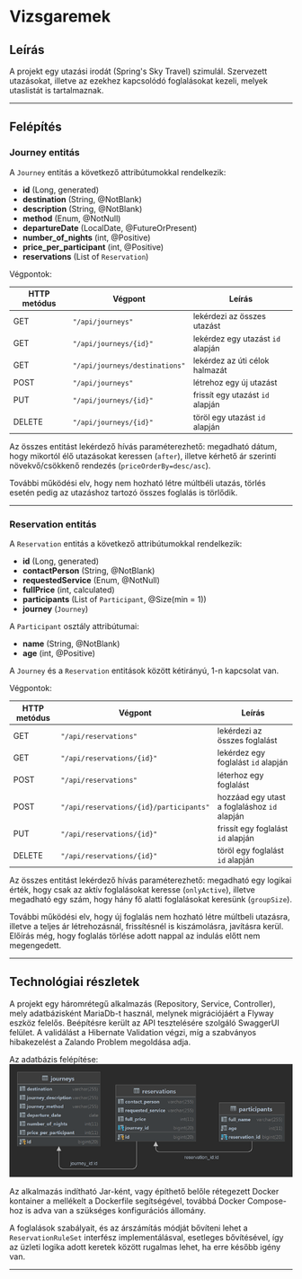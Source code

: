 # Vizsgaremek

## Leírás

A projekt egy utazási irodát (Spring's Sky Travel) szimulál. Szervezett utazásokat, illetve az ezekhez kapcsolódó
foglalásokat kezeli, melyek utaslistát is tartalmaznak.

---

## Felépítés

### Journey entitás

A `Journey` entitás a következő attribútumokkal rendelkezik:

* __id__ (Long, generated)
* __destination__ (String, @NotBlank)
* __description__ (String, @NotBlank)
* __method__ (Enum, @NotNull)
* __departureDate__ (LocalDate, @FutureOrPresent)
* __number_of_nights__ (int, @Positive)
* __price_per_participant__ (int, @Positive)
* __reservations__ (List of `Reservation`)

Végpontok:

| HTTP metódus | Végpont                          | Leírás                                |
| ------------ | -------------------------------- | ------------------------------------- |
| GET          | `"/api/journeys"`                | lekérdezi az összes utazást           |
| GET          | `"/api/journeys/{id}"`           | lekérdez egy utazást `id` alapján     |
| GET          | `"/api/journeys/destinations"`   | lekérdez az úti célok halmazát        |
| POST         | `"/api/journeys"`                | létrehoz egy új utazást               |
| PUT          | `"/api/journeys/{id}"`           | frissít egy utazást `id` alapján      |
| DELETE       | `"/api/journeys/{id}"`           | töröl egy utazást `id` alapján        |

Az összes entitást lekérdező hívás paraméterezhető: megadható dátum, hogy mikortól élő utazásokat keressen (`after`), illetve
kérhető ár szerinti növekvő/csökkenő rendezés (`priceOrderBy=desc/asc`).

További működési elv, hogy nem hozható létre múltbéli utazás, törlés esetén pedig az utazáshoz tartozó összes foglalás is törlődik.

---

### Reservation entitás

A `Reservation` entitás a következő attribútumokkal rendelkezik:

* __id__ (Long, generated)
* __contactPerson__ (String, @NotBlank)
* __requestedService__ (Enum, @NotNull)
* __fullPrice__ (int, calculated)
* __participants__ (List of `Participant`, @Size(min = 1))
* __journey__ (`Journey`)

A `Participant` osztály attribútumai:

* __name__ (String, @NotBlank)
* __age__ (int, @Positive)

A `Journey` és a `Reservation` entitások között kétirányú, 1-n kapcsolat van.

Végpontok:

| HTTP metódus | Végpont                                 | Leírás                                        |
| ------------ | --------------------------------------- | --------------------------------------------- |
| GET          | `"/api/reservations"`                   | lekérdezi az összes foglalást                 |
| GET          | `"/api/reservations/{id}"`              | lekérdez egy foglalást `id` alapján           |
| POST         | `"/api/reservations"`                   | léterhoz egy foglalást                        |
| POST         | `"/api/reservations/{id}/participants"` | hozzáad egy utast a foglaláshoz `id` alapján  |
| PUT          | `"/api/reservations/{id}"`              | frissít egy foglalást `id` alapján            |
| DELETE       | `"/api/reservations/{id}"`              | töröl egy foglalást `id` alapján              |

Az összes entitást lekérdező hívás paraméterezhető: megadható egy logikai érték, hogy csak az aktív foglalásokat keresse (`onlyActive`), illetve megadható egy szám, hogy hány fő alatti foglalásokat keresünk (`groupSize`).

További működési elv, hogy új foglalás nem hozható létre múltbeli utazásra, illetve a teljes ár létrehozásnál, frissítésnél is kiszámolásra, javításra kerül. Előírás még, hogy foglalás törlése adott nappal az indulás előtt nem megengedett.

---

## Technológiai részletek

A projekt egy háromrétegű alkalmazás (Repository, Service, Controller), mely adatbázisként MariaDb-t használ, melynek migrációjáért a Flyway eszköz felelős. Beépítésre került az API tesztelésére szolgáló SwaggerUI felület. A validálást a Hibernate Validation végzi, míg a szabványos hibakezelést a Zalando Problem megoldása adja.

Az adatbázis felépítése:
![diagram](db.png)


Az alkalmazás indítható Jar-ként, vagy építhető belőle rétegezett Docker kontainer a mellékelt a Dockerfile segítségével, továbbá Docker Compose-hoz is adva van a szükséges konfigurációs állomány.

A foglalások szabályait, és az árszámítás módját bővíteni lehet a `ReservationRuleSet` interfész implementálásval, esetleges bővítésével, így az üzleti logika adott keretek között rugalmas lehet, ha erre később igény van.

---
